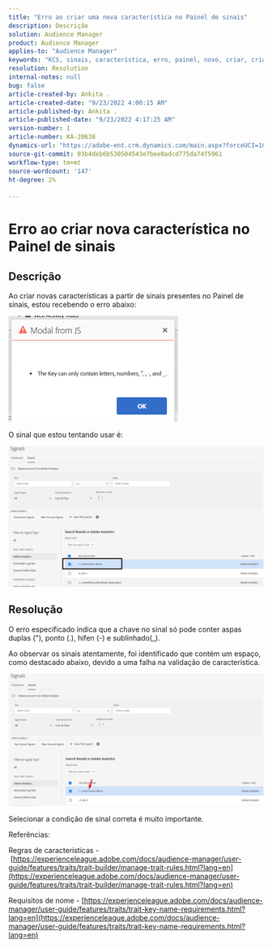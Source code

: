 ```yaml
---
title: "Erro ao criar uma nova característica no Painel de sinais"
description: Descrição
solution: Audience Manager
product: Audience Manager
applies-to: "Audience Manager"
keywords: "KCS, sinais, característica, erro, painel, novo, criar, criação, criação"
resolution: Resolution
internal-notes: null
bug: false
article-created-by: Ankita .
article-created-date: "9/23/2022 4:00:15 AM"
article-published-by: Ankita .
article-published-date: "9/23/2022 4:17:25 AM"
version-number: 1
article-number: KA-20638
dynamics-url: "https://adobe-ent.crm.dynamics.com/main.aspx?forceUCI=1&pagetype=entityrecord&etn=knowledgearticle&id=3b376f32-f43a-ed11-9db1-0022480868ff"
source-git-commit: 03b4deb6b530504543e7bee0adcd775da74f5961
workflow-type: tm+mt
source-wordcount: '147'
ht-degree: 2%

---
```


# Erro ao criar nova característica no Painel de sinais

## Descrição


Ao criar novas características a partir de sinais presentes no Painel de sinais, estou recebendo o erro abaixo:

![](assets/___7cc00897-f63a-ed11-9db1-0022480868ff___.png)



O sinal que estou tentando usar é:

![](assets/___7ec00897-f63a-ed11-9db1-0022480868ff___.png)


## Resolução


O erro especificado indica que a chave no sinal só pode conter aspas duplas (&quot;), ponto (.), hífen (-) e sublinhado(_).



Ao observar os sinais atentamente, foi identificado que contém um espaço, como destacado abaixo, devido a uma falha na validação de característica.



![](assets/d04f0008-f63a-ed11-9db1-0022480868ff.png)

Selecionar a condição de sinal correta é muito importante.

Referências:

Regras de características - [https://experienceleague.adobe.com/docs/audience-manager/user-guide/features/traits/trait-builder/manage-trait-rules.html?lang=en](https://experienceleague.adobe.com/docs/audience-manager/user-guide/features/traits/trait-builder/manage-trait-rules.html?lang=en)

Requisitos de nome - [https://experienceleague.adobe.com/docs/audience-manager/user-guide/features/traits/trait-key-name-requirements.html?lang=en](https://experienceleague.adobe.com/docs/audience-manager/user-guide/features/traits/trait-key-name-requirements.html?lang=en)
